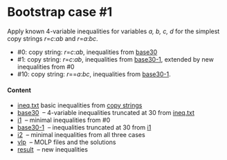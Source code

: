 Bootstrap case \#1
==================

Apply known 4-variable inequalities for variables *a, b, c, d* for the
simplest copy strings *r*=*c*:*ab* and *r*=*a*:*bc*.

* \#0: copy string: *r*=*c*:*ab*, inequalities from [base30](base30.txt)
* \#1: copy string: *r*=*c*:*ab*, inequalities from
  [base30-1](base30-1.txt), extended by new inequalities from \#0
* \#10: copy string: *r*==*a*:*bc*, inequalities from
  [base30-1](base30-1.txt).

#### Content

* [ineq.txt](ineq.txt) basic inequalities from [copy strings](../../copy)
* [base30](base30.txt) &nbsp;&ndash; 4-variable inequalities truncated
  at 30 from [ineq.txt](ineq.txt)
* [i1](i1.txt) &nbsp;&ndash; minimal inequalities from \#0
* [base30-1](base30-1.txt) &nbsp;&ndash; inequalities truncated at 30 from [i1](i1.txt)
* [i2](i2.txt) &nbsp;&ndash; minimal inequalities from all three cases
* [vlp](vlp) &nbsp;&ndash; MOLP files and the solutions
* [result](result) &nbsp;&ndash; new inequalities

